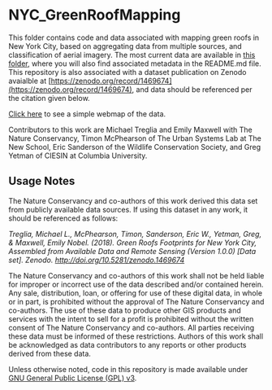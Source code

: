 # NYC_GreenRoofMapping
This folder contains code and data associated with mapping green roofs in New York City, based on aggregating data from multiple sources, and classification of aerial imagery. The most current data are available in [this folder](greenroof_gisdata/CurrentDatasets), where you will also find associated metadata in the README.md file. This repository is also associated with a dataset publication on Zenodo avaialble at [https://zenodo.org/record/1469674](https://zenodo.org/record/1469674), and data should be referenced per the citation given below.

[Click here](greenroof_gisdata/CurrentDatasetsGreenRoofData2016_20180917) to see a simple webmap of the data.

Contributors to this work are Michael Treglia and Emily Maxwell with The Nature Conservancy, Timon McPhearson of The Urban Systems Lab at The New School, Eric Sanderson of the Wildlife Conservation Society, and Greg Yetman of CIESIN at Columbia University.


## Usage Notes

The Nature Conservancy and co-authors of this work derived this data set from publicly available data sources. If using this dataset in any work, it should be referenced as follows: 

*Treglia, Michael L., McPhearson, Timon, Sanderson, Eric W., Yetman, Greg, & Maxwell, Emily Nobel. (2018). Green Roofs Footprints for New York City, Assembled from Available Data and Remote Sensing (Version 1.0.0) [Data set]. Zenodo. http://doi.org/10.5281/zenodo.1469674*

The Nature Conservancy and co-authors of this work shall not be held liable for improper or incorrect use of the data described and/or contained herein. Any sale, distribution, loan, or offering for use of these digital data, in whole or in part, is prohibited without the approval of The Nature Conservancy and co-authors. The use of these data to produce other GIS products and services with the intent to sell for a profit is prohibited without the written consent of The Nature Conservancy and co-authors. All parties receiving these data must be informed of these restrictions. Authors of this work shall be acknowledged as data contributors to any reports or other products derived from these data.

Unless otherwise noted, code in this repository is made available under [GNU General Public License (GPL) v3](LICENSE).